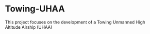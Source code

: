 # Towing-UHAA
This project focuses on the development of a Towing Unmanned High Altitude Airship (UHAA)
